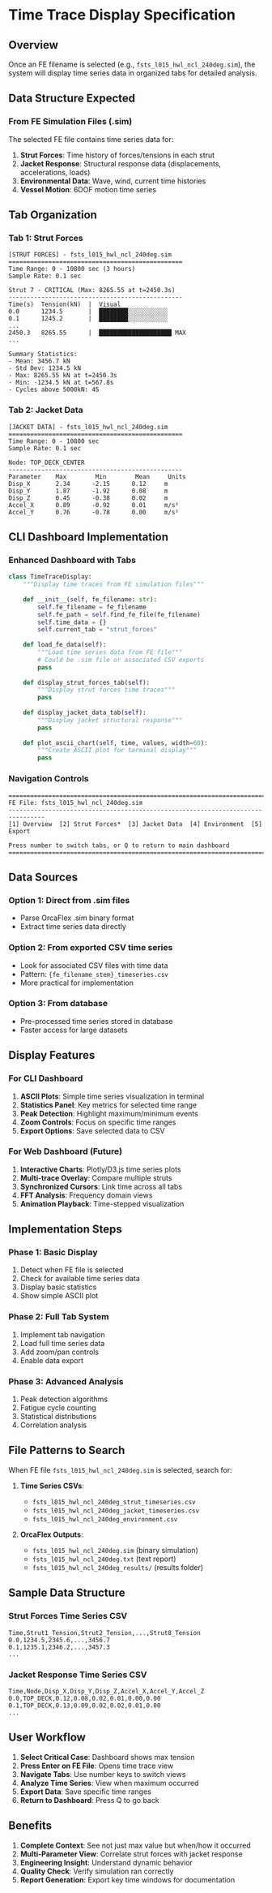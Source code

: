 # Time Trace Display Specification

## Overview
Once an FE filename is selected (e.g., `fsts_l015_hwl_ncl_240deg.sim`), the system will display time series data in organized tabs for detailed analysis.

## Data Structure Expected

### From FE Simulation Files (.sim)
The selected FE file contains time series data for:
1. **Strut Forces**: Time history of forces/tensions in each strut
2. **Jacket Response**: Structural response data (displacements, accelerations, loads)
3. **Environmental Data**: Wave, wind, current time histories
4. **Vessel Motion**: 6DOF motion time series

## Tab Organization

### Tab 1: Strut Forces
```
[STRUT FORCES] - fsts_l015_hwl_ncl_240deg.sim
================================================
Time Range: 0 - 10800 sec (3 hours)
Sample Rate: 0.1 sec

Strut 7 - CRITICAL (Max: 8265.55 at t=2450.3s)
------------------------------------------------
Time(s)  Tension(kN)  |  Visual
0.0      1234.5       |  ████████░░░░░░░░░░░
0.1      1245.2       |  ████████░░░░░░░░░░░
...
2450.3   8265.55      |  ████████████████████ MAX
...

Summary Statistics:
- Mean: 3456.7 kN
- Std Dev: 1234.5 kN
- Max: 8265.55 kN at t=2450.3s
- Min: -1234.5 kN at t=567.8s
- Cycles above 5000kN: 45
```

### Tab 2: Jacket Data
```
[JACKET DATA] - fsts_l015_hwl_ncl_240deg.sim
================================================
Time Range: 0 - 10800 sec
Sample Rate: 0.1 sec

Node: TOP_DECK_CENTER
------------------------------------------------
Parameter    Max        Min        Mean     Units
Disp_X       2.34      -2.15      0.12     m
Disp_Y       1.87      -1.92      0.08     m
Disp_Z       0.45      -0.38      0.02     m
Accel_X      0.89      -0.92      0.01     m/s²
Accel_Y      0.76      -0.78      0.00     m/s²
```

## CLI Dashboard Implementation

### Enhanced Dashboard with Tabs
```python
class TimeTraceDisplay:
    """Display time traces from FE simulation files"""
    
    def __init__(self, fe_filename: str):
        self.fe_filename = fe_filename
        self.fe_path = self.find_fe_file(fe_filename)
        self.time_data = {}
        self.current_tab = "strut_forces"
        
    def load_fe_data(self):
        """Load time series data from FE file"""
        # Could be .sim file or associated CSV exports
        pass
        
    def display_strut_forces_tab(self):
        """Display strut forces time traces"""
        pass
        
    def display_jacket_data_tab(self):
        """Display jacket structural response"""
        pass
        
    def plot_ascii_chart(self, time, values, width=60):
        """Create ASCII plot for terminal display"""
        pass
```

### Navigation Controls
```
================================================================================
FE File: fsts_l015_hwl_ncl_240deg.sim
--------------------------------------------------------------------------------
[1] Overview  [2] Strut Forces*  [3] Jacket Data  [4] Environment  [5] Export

Press number to switch tabs, or Q to return to main dashboard
================================================================================
```

## Data Sources

### Option 1: Direct from .sim files
- Parse OrcaFlex .sim binary format
- Extract time series data directly

### Option 2: From exported CSV time series
- Look for associated CSV files with time data
- Pattern: `{fe_filename_stem}_timeseries.csv`
- More practical for implementation

### Option 3: From database
- Pre-processed time series stored in database
- Faster access for large datasets

## Display Features

### For CLI Dashboard
1. **ASCII Plots**: Simple time series visualization in terminal
2. **Statistics Panel**: Key metrics for selected time range
3. **Peak Detection**: Highlight maximum/minimum events
4. **Zoom Controls**: Focus on specific time ranges
5. **Export Options**: Save selected data to CSV

### For Web Dashboard (Future)
1. **Interactive Charts**: Plotly/D3.js time series plots
2. **Multi-trace Overlay**: Compare multiple struts
3. **Synchronized Cursors**: Link time across all tabs
4. **FFT Analysis**: Frequency domain views
5. **Animation Playback**: Time-stepped visualization

## Implementation Steps

### Phase 1: Basic Display
1. Detect when FE file is selected
2. Check for available time series data
3. Display basic statistics
4. Show simple ASCII plot

### Phase 2: Full Tab System
1. Implement tab navigation
2. Load full time series data
3. Add zoom/pan controls
4. Enable data export

### Phase 3: Advanced Analysis
1. Peak detection algorithms
2. Fatigue cycle counting
3. Statistical distributions
4. Correlation analysis

## File Patterns to Search

When FE file `fsts_l015_hwl_ncl_240deg.sim` is selected, search for:

1. **Time Series CSVs**:
   - `fsts_l015_hwl_ncl_240deg_strut_timeseries.csv`
   - `fsts_l015_hwl_ncl_240deg_jacket_timeseries.csv`
   - `fsts_l015_hwl_ncl_240deg_environment.csv`

2. **OrcaFlex Outputs**:
   - `fsts_l015_hwl_ncl_240deg.sim` (binary simulation)
   - `fsts_l015_hwl_ncl_240deg.txt` (text report)
   - `fsts_l015_hwl_ncl_240deg_results/` (results folder)

## Sample Data Structure

### Strut Forces Time Series CSV
```csv
Time,Strut1_Tension,Strut2_Tension,...,Strut8_Tension
0.0,1234.5,2345.6,...,3456.7
0.1,1235.1,2346.2,...,3457.3
...
```

### Jacket Response Time Series CSV
```csv
Time,Node,Disp_X,Disp_Y,Disp_Z,Accel_X,Accel_Y,Accel_Z
0.0,TOP_DECK,0.12,0.08,0.02,0.01,0.00,0.00
0.1,TOP_DECK,0.13,0.09,0.02,0.02,0.01,0.00
...
```

## User Workflow

1. **Select Critical Case**: Dashboard shows max tension
2. **Press Enter on FE File**: Opens time trace view
3. **Navigate Tabs**: Use number keys to switch views
4. **Analyze Time Series**: View when maximum occurred
5. **Export Data**: Save specific time ranges
6. **Return to Dashboard**: Press Q to go back

## Benefits

1. **Complete Context**: See not just max value but when/how it occurred
2. **Multi-Parameter View**: Correlate strut forces with jacket response
3. **Engineering Insight**: Understand dynamic behavior
4. **Quality Check**: Verify simulation ran correctly
5. **Report Generation**: Export key time windows for documentation